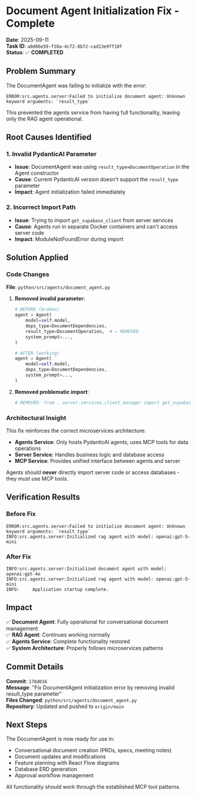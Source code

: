 # Document Agent Initialization Fix - Complete

**Date**: 2025-09-11  
**Task ID**: `a0d86e59-f18a-4c72-8b72-cad13e9ff10f`  
**Status**: ✅ **COMPLETED**

## Problem Summary

The DocumentAgent was failing to initialize with the error:
```
ERROR:src.agents.server:Failed to initialize document agent: Unknown keyword arguments: `result_type`
```

This prevented the agents service from having full functionality, leaving only the RAG agent operational.

## Root Causes Identified

### 1. Invalid PydanticAI Parameter
- **Issue**: DocumentAgent was using `result_type=DocumentOperation` in the Agent constructor
- **Cause**: Current PydanticAI version doesn't support the `result_type` parameter
- **Impact**: Agent initialization failed immediately

### 2. Incorrect Import Path  
- **Issue**: Trying to import `get_supabase_client` from server services
- **Cause**: Agents run in separate Docker containers and can't access server code
- **Impact**: ModuleNotFoundError during import

## Solution Applied

### Code Changes

**File**: `python/src/agents/document_agent.py`

1. **Removed invalid parameter**:
   ```python
   # BEFORE (broken)
   agent = Agent(
       model=self.model,
       deps_type=DocumentDependencies,
       result_type=DocumentOperation,  # ← REMOVED
       system_prompt=...,
   )
   
   # AFTER (working)
   agent = Agent(
       model=self.model,
       deps_type=DocumentDependencies,
       system_prompt=...,
   )
   ```

2. **Removed problematic import**:
   ```python
   # REMOVED: from ..server.services.client_manager import get_supabase_client
   ```

### Architectural Insight

This fix reinforces the correct microservices architecture:
- **Agents Service**: Only hosts PydanticAI agents, uses MCP tools for data operations
- **Server Service**: Handles business logic and database access
- **MCP Service**: Provides unified interface between agents and server

Agents should **never** directly import server code or access databases - they must use MCP tools.

## Verification Results

### Before Fix
```
ERROR:src.agents.server:Failed to initialize document agent: Unknown keyword arguments: `result_type`
INFO:src.agents.server:Initialized rag agent with model: openai:gpt-5-mini
```

### After Fix  
```
INFO:src.agents.server:Initialized document agent with model: openai:gpt-4o
INFO:src.agents.server:Initialized rag agent with model: openai:gpt-5-mini
INFO:     Application startup complete.
```

## Impact

✅ **Document Agent**: Fully operational for conversational document management  
✅ **RAG Agent**: Continues working normally  
✅ **Agents Service**: Complete functionality restored  
✅ **System Architecture**: Properly follows microservices patterns  

## Commit Details

**Commit**: `178d016`  
**Message**: "Fix DocumentAgent initialization error by removing invalid result_type parameter"  
**Files Changed**: `python/src/agents/document_agent.py`  
**Repository**: Updated and pushed to `origin/main`

## Next Steps

The DocumentAgent is now ready for use in:
- Conversational document creation (PRDs, specs, meeting notes)
- Document updates and modifications
- Feature planning with React Flow diagrams
- Database ERD generation
- Approval workflow management

All functionality should work through the established MCP tool patterns.